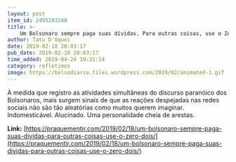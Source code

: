 ```yaml
---
layout: post
item_id: 2495283240
title: >-
    Um Bolsonaro sempre paga suas dívidas. Para outras coisas, use o Zero Dois.
author: Tatu D'Oquei
date: 2019-02-18 20:03:17
pub_date: 2019-02-18 20:03:17
time_added: 2019-04-24 19:21:14
category: refletimos
image: https://bolsodiario.files.wordpress.com/2019/02/animated-1.gif
---
```


À medida que registro as atividades simultâneas do discurso paranóico dos Bolsonaros, mais surgem sinais de que as reações despejadas nas redes sociais não são tão aleatórias como muitos querem imaginar. Indomesticável. Alucinado. Uma personalidade cheia de arestas.

**Link:** [https://praquementir.com/2019/02/18/um-bolsonaro-sempre-paga-suas-dividas-para-outras-coisas-use-o-zero-dois/](https://praquementir.com/2019/02/18/um-bolsonaro-sempre-paga-suas-dividas-para-outras-coisas-use-o-zero-dois/)

